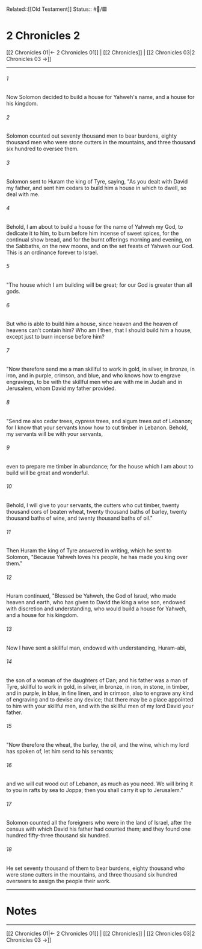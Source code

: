 Related::[[Old Testament]]
Status:: #📖/🟥
# 2 Chronicles 2

[[2 Chronicles 01|← 2 Chronicles 01]] | [[2 Chronicles]] | [[2 Chronicles 03|2 Chronicles 03 →]]
***



###### 1 
Now Solomon decided to build a house for Yahweh's name, and a house for his kingdom. 

###### 2 
Solomon counted out seventy thousand men to bear burdens, eighty thousand men who were stone cutters in the mountains, and three thousand six hundred to oversee them. 

###### 3 
Solomon sent to Huram the king of Tyre, saying, "As you dealt with David my father, and sent him cedars to build him a house in which to dwell, so deal with me. 

###### 4 
Behold, I am about to build a house for the name of Yahweh my God, to dedicate it to him, to burn before him incense of sweet spices, for the continual show bread, and for the burnt offerings morning and evening, on the Sabbaths, on the new moons, and on the set feasts of Yahweh our God. This is an ordinance forever to Israel. 

###### 5 
"The house which I am building will be great; for our God is greater than all gods. 

###### 6 
But who is able to build him a house, since heaven and the heaven of heavens can't contain him? Who am I then, that I should build him a house, except just to burn incense before him? 

###### 7 
"Now therefore send me a man skillful to work in gold, in silver, in bronze, in iron, and in purple, crimson, and blue, and who knows how to engrave engravings, to be with the skillful men who are with me in Judah and in Jerusalem, whom David my father provided. 

###### 8 
"Send me also cedar trees, cypress trees, and algum trees out of Lebanon; for I know that your servants know how to cut timber in Lebanon. Behold, my servants will be with your servants, 

###### 9 
even to prepare me timber in abundance; for the house which I am about to build will be great and wonderful. 

###### 10 
Behold, I will give to your servants, the cutters who cut timber, twenty thousand cors of beaten wheat, twenty thousand baths of barley, twenty thousand baths of wine, and twenty thousand baths of oil." 

###### 11 
Then Huram the king of Tyre answered in writing, which he sent to Solomon, "Because Yahweh loves his people, he has made you king over them." 

###### 12 
Huram continued, "Blessed be Yahweh, the God of Israel, who made heaven and earth, who has given to David the king a wise son, endowed with discretion and understanding, who would build a house for Yahweh, and a house for his kingdom. 

###### 13 
Now I have sent a skillful man, endowed with understanding, Huram-abi, 

###### 14 
the son of a woman of the daughters of Dan; and his father was a man of Tyre, skillful to work in gold, in silver, in bronze, in iron, in stone, in timber, and in purple, in blue, in fine linen, and in crimson, also to engrave any kind of engraving and to devise any device; that there may be a place appointed to him with your skillful men, and with the skillful men of my lord David your father. 

###### 15 
"Now therefore the wheat, the barley, the oil, and the wine, which my lord has spoken of, let him send to his servants; 

###### 16 
and we will cut wood out of Lebanon, as much as you need. We will bring it to you in rafts by sea to Joppa; then you shall carry it up to Jerusalem." 

###### 17 
Solomon counted all the foreigners who were in the land of Israel, after the census with which David his father had counted them; and they found one hundred fifty-three thousand six hundred. 

###### 18 
He set seventy thousand of them to bear burdens, eighty thousand who were stone cutters in the mountains, and three thousand six hundred overseers to assign the people their work.

---
# Notes


***
[[2 Chronicles 01|← 2 Chronicles 01]] | [[2 Chronicles]] | [[2 Chronicles 03|2 Chronicles 03 →]]
